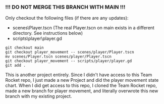 ### !!! DO NOT MERGE THIS BRANCH WITH MAIN !!!

Only checkout the following files (if there are any updates):

- scenes\Player.tscn (The real Player.tscn on main exists in a different directory. See instructions below)
- scripts\player\player.gd

```
git checkout main
git checkout player_movement -- scenes/player/Player.tscn
mv scenes/Player.tscn scenes/player/Player.tscn
git checkout player_movement -- scripts/player/player.gd
git add .
```

This is another project entirely. Since I didn't have access to this Team Rocket repo, I 
just made a new Project and did the player movement state chart. When I did get access to 
this repo, I cloned the Team Rocket repo, made a new branch for player movement, and 
literally overwrote this new branch with my existing project.
